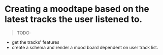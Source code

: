 # Creating a moodtape based on the latest tracks the user listened to.


> TODO:

* get the tracks' features
* create a schema and render a mood board dependent on user track list.